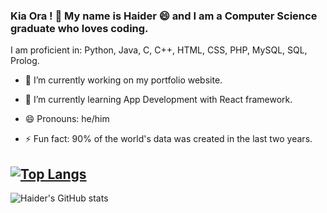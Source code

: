 ### Kia Ora ! 👋 My name is Haider 😄 and I am a Computer Science graduate who loves coding.

I am proficient in: Python, Java, C, C++, HTML, CSS, PHP, MySQL, SQL, Prolog.

- 🔭 I’m currently working on my portfolio website.
- 🌱 I’m currently learning App Development with React framework.

- 😄 Pronouns: he/him
- ⚡ Fun fact: 90% of the world's data was created in the last two years.

[![Top Langs](https://github-readme-stats.vercel.app/api/top-langs/?username=msa280&layout=compact)](https://github.com/msa280/github-readme-stats)
-
![Haider's GitHub stats](https://github-readme-stats.vercel.app/api?username=msa280&theme=highcontrast&show_icons=true)

